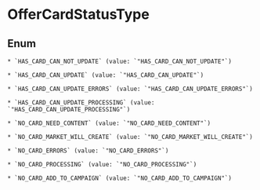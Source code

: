
# OfferCardStatusType

## Enum


    * `HAS_CARD_CAN_NOT_UPDATE` (value: `"HAS_CARD_CAN_NOT_UPDATE"`)

    * `HAS_CARD_CAN_UPDATE` (value: `"HAS_CARD_CAN_UPDATE"`)

    * `HAS_CARD_CAN_UPDATE_ERRORS` (value: `"HAS_CARD_CAN_UPDATE_ERRORS"`)

    * `HAS_CARD_CAN_UPDATE_PROCESSING` (value: `"HAS_CARD_CAN_UPDATE_PROCESSING"`)

    * `NO_CARD_NEED_CONTENT` (value: `"NO_CARD_NEED_CONTENT"`)

    * `NO_CARD_MARKET_WILL_CREATE` (value: `"NO_CARD_MARKET_WILL_CREATE"`)

    * `NO_CARD_ERRORS` (value: `"NO_CARD_ERRORS"`)

    * `NO_CARD_PROCESSING` (value: `"NO_CARD_PROCESSING"`)

    * `NO_CARD_ADD_TO_CAMPAIGN` (value: `"NO_CARD_ADD_TO_CAMPAIGN"`)



